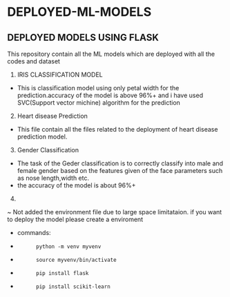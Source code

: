 # DEPLOYED-ML-MODELS
## DEPLOYED MODELS USING FLASK
This repository contain all the ML models which are deployed with all the codes and dataset 
1. IRIS CLASSIFICATION MODEL
* This is classification model using only petal width for the prediction.accuracy of the model is above 96%+ and i have used SVC(Support vector michine) algorithm for the prediction
2. Heart disease Prediction
* This file contain all the files related to the deployment of heart disease prediction model.
3. Gender Classification
  * The task of the Geder classification is to correctly classify into male and female gender based on the features given of the face parameters such as nose length,width etc.
  * the accuracy of the model is about 96%+
4. 
  ~ Not added the environment file due to large space limitataion. if you want to deploy  the model please create a enviroment
* commands:
*           python -m venv myvenv
*           source myvenv/bin/activate
*           pip install flask
*           pip install scikit-learn
